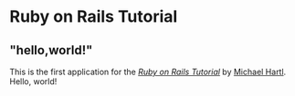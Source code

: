 # Ruby on Rails Tutorial

## "hello,world!"

This is the first application for the
[*Ruby on Rails Tutorial*](https://railstutorial.jp/)
by [Michael Hartl](http://www.michaelhartl.com/). Hello, world!